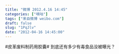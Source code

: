 ```yaml
---
title: "微博 2012.4.16 14:45"
categories: ["嘀咕"]
tags: ["来自微博 weibo.com"]
draft: false
slug: "1PqJlv"
date: "2012-04-16 14:45:00"
---
```


<p>#皮革废料制药用胶囊# 到底还有多少有毒食品没被曝光？ ​​​​</p>
